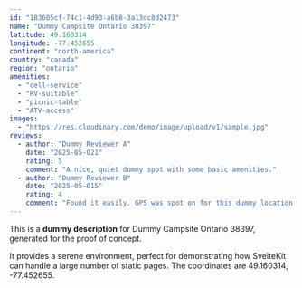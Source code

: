 ```yaml
---
id: "183605cf-74c1-4d93-a6b8-3a13dc8d2473"
name: "Dummy Campsite Ontario 38397"
latitude: 49.160314
longitude: -77.452655
continent: "north-america"
country: "canada"
region: "ontario"
amenities:
  - "cell-service"
  - "RV-suitable"
  - "picnic-table"
  - "ATV-access"
images:
  - "https://res.cloudinary.com/demo/image/upload/v1/sample.jpg"
reviews:
  - author: "Dummy Reviewer A"
    date: "2025-05-021"
    rating: 5
    comment: "A nice, quiet dummy spot with some basic amenities."
  - author: "Dummy Reviewer B"
    date: "2025-05-015"
    rating: 4
    comment: "Found it easily. GPS was spot on for this dummy location."
---
```


This is a **dummy description** for Dummy Campsite Ontario 38397, generated for the proof of concept.

It provides a serene environment, perfect for demonstrating how SvelteKit can handle a large number of static pages. The coordinates are 49.160314, -77.452655.
